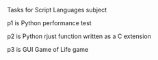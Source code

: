 Tasks for Script Languages subject

p1 is Python performance test

p2 is Python rjust function written as a C extension

p3 is GUI Game of Life game
